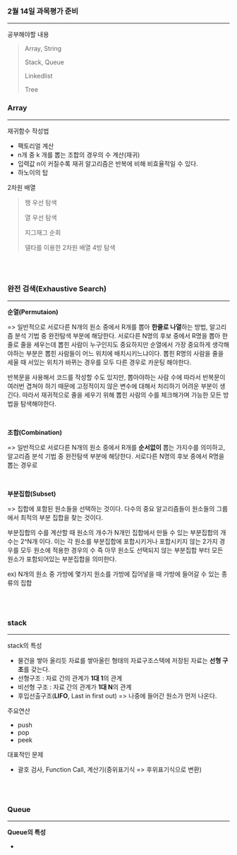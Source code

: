 ### 2월 14일 과목평가 준비

---

공부해야할 내용

> Array, String 
>
> Stack, Queue
>
> Linkedlist
>
> Tree



### Array

---

재귀함수 작성법

- 팩토리얼 계산
- n개 중 k 개를 뽑는 조합의 경우의 수 계산(재귀)
- 입력값 n이 커질수록 재귀 알고리즘은 반복에 비해 비효율적일 수 있다.
- 하노이의 탑

2차원 배열

> 행 우선 탐색
>
> 열 우선 탐색
>
> 지그재그 순회
>
> 델타를 이용한 2차원 배열 4방 탐색

<br/>

<br/>

### 완전 검색(Exhaustive Search)

---



**순열(Permutaion)**

=> 일반적으로 서로다른 N개의 원소 중에서 R개를 뽑아 **한줄로 나열**하는 방법, 알고리즘 분석 기법 중 완전탐색 부분에 해당한다. 서로다른 N명의 후보 중에서 R명을 뽑아 한줄로 줄을 세우는데 뽑힌 사람이 누구인지도 중요하지만 순열에서 가장 중요하게 생각해야하는 부분은 뽑힌 사람들이 어느 위치에 배치시키느냐이다. 뽑힌 R명의 사람을 줄을 세울 때 서있는 위치가 바뀌는 경우를 모두 다른 경우로 카운팅 해야한다. 

반복문을 사용해서 코드를 작성할 수도 있지만, 뽑아야하는 사람 수에 따라서 반복문이 여러번 겹쳐야 하기 때문에 고정적이지 않은 변수에 대해서 처리하기 어려운 부분이 생긴다. 따라서 재귀적으로 줄을 세우기 위해 뽑힌 사람의 수를 체크해가며 가능한 모든 방법을 탐색해야한다.

<br/>



**조합(Combination)**

=> 일반적으로 서로다른 N개의 원소 중에서 R개를 **순서없이** 뽑는 가지수를 의미하고, 알고리즘 분석 기법 중 완전탐색 부분에 해당한다. 서로다른 N명의 후보 중에서 R명을 뽑는 경우로 

<br/>



**부분집합(Subset)**

=> 집합에 포함된 원소들을 선택하는 것이다. 다수의 중요 알고리즘들이 원소들의 그룹에서 최적의 부분 집합을 찾는 것이다.

부분집합의 수를 계산할 때 원소의 개수가 N개인 집합에서 만들 수 있는 부분집합의 개수는 2^N개 이다. 이는 각 원소를 부분집합에 포합시키거나 포합시키지 않는 2가지 경우를 모두 원소에 적용한 경우의 수 즉 아무 원소도 선택되지 않는 부분집합 부터 모든 원소가 포함되어있는 부분집합을 의미한다. 

ex) N개의 원소 중 가방에 몇가지 원소를 가방에 집어넣을 때 가방에 들어갈 수 있는 종류의 집합

<br/>

<br/>



### stack

---

stack의 특성

- 물건을 쌓아 올리듯 자료를 쌓아올린 형태의 자료구조스택에 저장된 자료는 **선형 구조**를 갖는다. 
- 선형구조 : 자료 간의 관계가 **1대 1**의 관계
- 비선형 구조 : 자료 간의 관계가 **1대 N**의 관계
- 후입선출구조(**LIFO**, Last in first out) => 나중에 들어간 원소가 먼저 나온다.

주요연산

-  push
- pop
- peek

 대표적인 문제

- 괄호 검사, Function Call, 계산기(중위표기식 => 후위표기식으로 변환)

<br/>

<br/>



### Queue

---



**Queue의 특성**

- 

